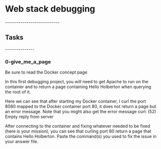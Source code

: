 <h1>Web stack debugging </h1>
----------------------------
<h2>Tasks</h2>
---------------
<h3>0-give_me_a_page</h3>
Be sure to read the Docker concept page

In this first debugging project, you will need to get Apache to run on the container and to return a page containing Hello Holberton when querying the root of it.

Here we can see that after starting my Docker container, I curl the port 8080 mapped to the Docker container port 80, it does not return a page but an error message. Note that you might also get the error message curl: (52) Empty reply from server

After connecting to the container and fixing whatever needed to be fixed (here is your mission), you can see that curling port 80 return a page that contains Hello Holberton. Paste the command(s) you used to fix the issue in your answer file.
